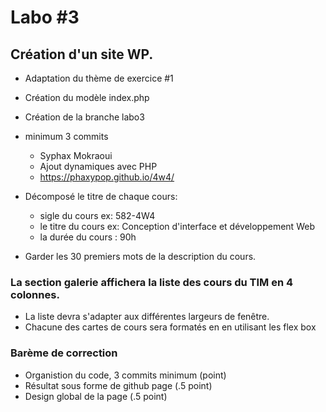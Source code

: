 # Labo #3

## Création d'un site WP.

- Adaptation du thème de exercice #1
- Création du modèle index.php
- Création de la branche labo3
- minimum 3 commits

  - Syphax Mokraoui
  - Ajout dynamiques avec PHP
  - https://phaxypop.github.io/4w4/
- Décomposé le titre de chaque cours:

  - sigle du cours ex: 582-4W4
  - le titre du cours ex: Conception d'interface et développement Web
  - la durée du cours : 90h

- Garder les 30 premiers mots de la description du cours.

### La section galerie affichera la liste des cours du TIM en 4 colonnes.

- La liste devra s'adapter aux différentes largeurs de fenêtre.
- Chacune des cartes de cours sera formatés en en utilisant les flex box

### Barème de correction

- Organistion du code, 3 commits minimum (point)
- Résultat sous forme de github page (.5 point)
- Design global de la page (.5 point)
